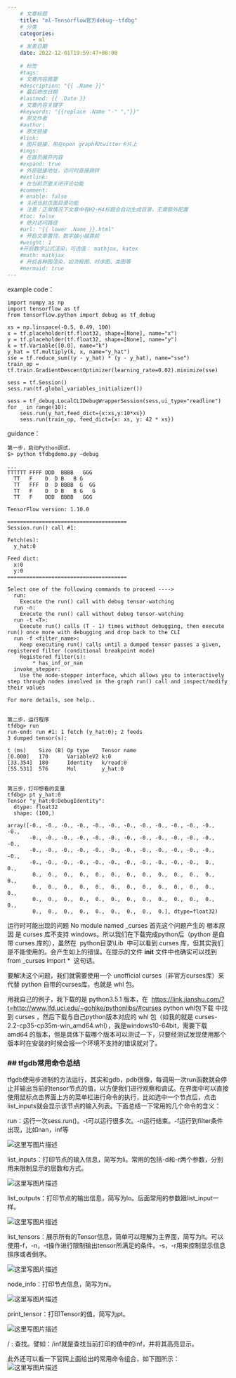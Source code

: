 ```yaml
---
    # 文章标题
    title: "ml-Tensorflow官方debug--tfdbg"
    # 分类
    categories: 
        - ml
    # 发表日期
    date: 2022-12-01T19:59:47+08:00
    
    # 标签
    #tags:
    # 文章内容摘要
    #description: "{{ .Name }}" 
    # 最后修改日期
    #lastmod: {{ .Date }}
    # 文章内容关键字
    #keywords: "{{replace .Name "-" ","}}"
    # 原文作者
    #author:
    # 原文链接
    #link:
    # 图片链接，用在open graph和twitter卡片上
    #imgs:
    # 在首页展开内容
    #expand: true
    # 外部链接地址，访问时直接跳转
    #extlink:
    # 在当前页面关闭评论功能
    #comment:
    # enable: false
    # 关闭当前页面目录功能
    # 注意：正常情况下文章中有H2-H4标题会自动生成目录，无需额外配置
    #toc: false
    # 绝对访问路径
    #url: "{{ lower .Name }}.html"
    # 开启文章置顶，数字越小越靠前
    #weight: 1
    #开启数学公式渲染，可选值： mathjax, katex
    #math: mathjax
    # 开启各种图渲染，如流程图、时序图、类图等
    #mermaid: true
--- 
```


example code：
```
import numpy as np
import tensorflow as tf
from tensorflow.python import debug as tf_debug
 
xs = np.linspace(-0.5, 0.49, 100)
x = tf.placeholder(tf.float32, shape=[None], name="x")
y = tf.placeholder(tf.float32, shape=[None], name="y")
k = tf.Variable([0.0], name="k")
y_hat = tf.multiply(k, x, name="y_hat")
sse = tf.reduce_sum((y - y_hat) * (y - y_hat), name="sse")
train_op = tf.train.GradientDescentOptimizer(learning_rate=0.02).minimize(sse)
 
sess = tf.Session()
sess.run(tf.global_variables_initializer())
 
sess = tf_debug.LocalCLIDebugWrapperSession(sess,ui_type="readline")
for _ in range(10):
	sess.run(y_hat,feed_dict={x:xs,y:10*xs})
	sess.run(train_op, feed_dict={x: xs, y: 42 * xs})
```
guidance：
```
第一步，启动Python调试，
$> python tfdbgdemo.py –debug
 
...
TTTTTT FFFF DDD  BBBB   GGG
  TT   F    D  D B   B G
  TT   FFF  D  D BBBB  G  GG
  TT   F    D  D B   B G   G
  TT   F    DDD  BBBB   GGG
 
TensorFlow version: 1.10.0
 
======================================
Session.run() call #1:
 
Fetch(es):
  y_hat:0
 
Feed dict:
  x:0
  y:0
======================================
 
Select one of the following commands to proceed ---->
  run:
    Execute the run() call with debug tensor-watching
  run -n:
    Execute the run() call without debug tensor-watching
  run -t <T>:
    Execute run() calls (T - 1) times without debugging, then execute run() once more with debugging and drop back to the CLI
  run -f <filter_name>:
    Keep executing run() calls until a dumped tensor passes a given, registered filter (conditional breakpoint mode)
    Registered filter(s):
        * has_inf_or_nan
  invoke_stepper:
    Use the node-stepper interface, which allows you to interactively step through nodes involved in the graph run() call and inspect/modify their values
 
For more details, see help..
 
 
第二步，运行程序
tfdbg> run
run-end: run #1: 1 fetch (y_hat:0); 2 feeds
3 dumped tensor(s):
 
t (ms)    Size (B) Op type    Tensor name
[0.000]   170      VariableV2 k:0
[33.354]  180      Identity   k/read:0
[55.531]  576      Mul        y_hat:0
 
 
第三步，打印想看的变量
tfdbg> pt y_hat:0
Tensor "y_hat:0:DebugIdentity":
  dtype: float32
  shape: (100,)
 
array([-0., -0., -0., -0., -0., -0., -0., -0., -0., -0., -0., -0., -0.,
       -0., -0., -0., -0., -0., -0., -0., -0., -0., -0., -0., -0., -0.,
       -0., -0., -0., -0., -0., -0., -0., -0., -0., -0., -0., -0., -0.,
       -0., -0., -0., -0., -0., -0., -0., -0., -0., -0., -0.,  0.,  0.,
        0.,  0.,  0.,  0.,  0.,  0.,  0.,  0.,  0.,  0.,  0.,  0.,  0.,
        0.,  0.,  0.,  0.,  0.,  0.,  0.,  0.,  0.,  0.,  0.,  0.,  0.,
        0.,  0.,  0.,  0.,  0.,  0.,  0.,  0.,  0.,  0.,  0.,  0.,  0.,
        0.,  0.,  0.,  0.,  0.,  0.,  0.,  0.,  0.], dtype=float32)

```
运行时可能出现的问题
No module named _curses
首先这个问题产生的 根本原因 是 curses 库不支持 windows。所以我们在下载完成python后（python 是自带 curses 库的），虽然在  python目录\Lib  中可以看到 curses 库，但其实我们是不能使用的。会产生如上的错误。在提示的文件 __init__ 文件中也确实可以找到  from _curses import *  这句话。

要解决这个问题，我们就需要使用一个 unofficial curses（非官方curses库）来代替 python 自带的curses库。也就是 whl 包。

用我自己的例子，我下载的是 python3.5.1 版本，在  https://link.jianshu.com/?t=http://www.lfd.uci.edu/~gohlke/pythonlibs/#curses  python whl包下载 中找到 curses ，然后下载与自己python版本对应的 whl 包（如我的就是 curses-2.2-cp35-cp35m-win_amd64.whl），我是windows10-64bit，需要下载 amd64 的版本，但是具体下载哪个版本可以测试一下，只要经测试发现使用那个版本时在安装的时候会报一个环境不支持的错误就对了。

### ## tfgdb常用命令总结

tfgdb使用步进制的方法运行，其实和gdb，pdb很像，每调用一次run函数就会停止并输出当前的tensor节点的值，以方便我们进行观察和调试。在界面中可以直接使用鼠标点击界面上方的菜单栏进行命令的执行，比如选中一个节点后，点击list_inputs就会显示该节点的输入列表。下面总结一下常用的几个命令的含义：

run：运行一次sess.run()。-t可以运行很多次。-n运行结束。-f运行到filter条件出现，比如nan，inf等

![这里写图片描述](https://upload-images.jianshu.io/upload_images/15873283-ca097f629b9f52b9?imageMogr2/auto-orient/strip%7CimageView2/2/w/1240)

list_inputs：打印节点的输入信息，简写为li。常用的包括-d和-r两个参数，分别用来限制显示的层数和方式。

![这里写图片描述](https://upload-images.jianshu.io/upload_images/15873283-14f3c4df3234f105?imageMogr2/auto-orient/strip%7CimageView2/2/w/1240)

list_outputs：打印节点的输出信息，简写为lo。后面常用的参数跟list_input一样。

![这里写图片描述](https://upload-images.jianshu.io/upload_images/15873283-302d1958603e4b30?imageMogr2/auto-orient/strip%7CimageView2/2/w/1240)

list_tensors：展示所有的Tensor信息，简单可以理解为主界面，简写为lt。可以使用-f，-n，-t操作进行限制输出tensor所满足的条件。-s，-r用来控制显示信息排序或者倒序。

![这里写图片描述](https://upload-images.jianshu.io/upload_images/15873283-10bdb01b0b1330a2?imageMogr2/auto-orient/strip%7CimageView2/2/w/1240)

node_info：打印节点信息，简写为ni。

![这里写图片描述](https://upload-images.jianshu.io/upload_images/15873283-f3f2bb510f055f7d?imageMogr2/auto-orient/strip%7CimageView2/2/w/1240)

print_tensor：打印Tensor的值，简写为pt。

![这里写图片描述](https://upload-images.jianshu.io/upload_images/15873283-e898c7d55d72a864?imageMogr2/auto-orient/strip%7CimageView2/2/w/1240)

/ : 查找。譬如：/inf就是查找当前打印的值中的inf，并将其高亮显示。

此外还可以看一下官网上面给出的常用命令组合，如下图所示： 
![这里写图片描述](https://upload-images.jianshu.io/upload_images/15873283-66067590df98b1d1?imageMogr2/auto-orient/strip%7CimageView2/2/w/1240)

 

